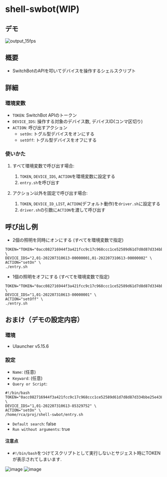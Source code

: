 # shell-swbot(WIP)

## デモ
![output_15fps](https://github.com/r-ca/shell-swbot/assets/66072112/2e8a6d78-72ad-44e9-91fe-f89adfef2784)

## 概要
- SwitchBotのAPIを叩いてデバイスを操作するシェルスクリプト

## 詳細
### 環境変数
- `TOKEN`: SwitchBot APIのトークン
- `DEVICE_IDS`: 操作する対象のデバイス数, デバイスID(コンマ区切り)
- `ACTION`: 呼び出すアクション
  - `setOn`: トグル型デバイスをオンにする
  - `setOff`: トグル型デバイスをオフにする

### 使いかた
1. すべて環境変数で呼び出す場合:
   1. `TOKEN`, `DEVICE_IDS`, `ACTION`を環境変数に設定する
   2. `entry.sh`を呼び出す

2. アクション以外を固定で呼び出す場合:
   1. `TOKEN`, `DEVICE_ID_LIST`, `ACTION`(デフォルト動作)を`driver.sh`に設定する
   2. `driver.sh`の引数に`ACTION`を渡して呼び出す

## 呼び出し例

- 2個の照明を同時にオンにする (すべてを環境変数で指定)
```
TOKEN="TOKEN="0acc082716944f3a421fcc9c17c968ccc1ce52589d61d7d8d87d334bbe25e43888a919210d095190b4be941263a1ae97" \
DEVICE_IDS="2,01-202207310613-00000001,01-202207310613-00000002" \
ACTION="setOn" \
./entry.sh
```
- 1個の照明をオフにする (すべてを環境変数で指定)
```
TOKEN="TOKEN="0acc082716944f3a421fcc9c17c968ccc1ce52589d61d7d8d87d334bbe25e43888a919210d095190b4be941263a1ae97" \
DEVICE_IDS="1,01-202207310613-00000001" \
ACTION="setOff" \
./entry.sh
```

## おまけ（デモの設定内容）
### 環境
- Ulauncher v5.15.6

### 設定
- `Name`: (任意)
- `Keyward`: (任意)
- `Query or Script`:
```
#!/bin/bash
TOKEN="0acc082716944f3a421fcc9c17c968ccc1ce52589d61d7d8d87d334bbe25e43888a919210d095190b4be941263a1ae97" \
DEVICE_IDS="1,01-202207310613-85329752" \
ACTION="setOn" \
/home/rca/proj/shell-swbot/entry.sh
```
- `Default search`: false
- `Run without arguments`: true

#### 注意点
- `#!/bin/bash`をつけてスクリプトとして実行しないとサジェスト時にTOKENが表示されてしまいます.

![image](https://github.com/r-ca/shell-swbot/assets/66072112/e40d84f7-68d3-4a69-b850-4454804613f9)
![image](https://github.com/r-ca/shell-swbot/assets/66072112/7e2fa1f6-6145-4506-8fae-49be3719fcf5)
